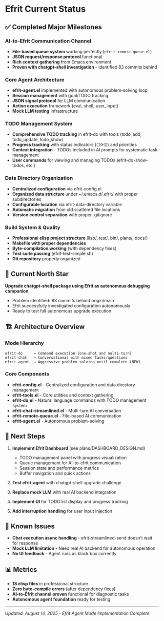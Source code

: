 # Efrit Current Status

## ✅ Completed Major Milestones

### AI-to-Efrit Communication Channel
- **File-based queue system** working perfectly (`efrit-remote-queue.el`)
- **JSON request/response protocol** functional
- **Rich context gathering** from Emacs environment
- **Proven with chatgpt-shell investigation** - identified 83 commits behind

### Core Agent Architecture 
- **efrit-agent.el** implemented with autonomous problem-solving loop
- **Session management** with goal/TODO tracking
- **JSON signal protocol** for LLM communication
- **Action execution** framework (eval, shell, user_input)
- **Mock LLM testing** infrastructure

### TODO Management System
- **Comprehensive TODO tracking** in efrit-do with tools (todo_add, todo_update, todo_show)
- **Progress tracking** with status indicators (☐⟳☑) and priorities
- **Context integration** - TODOs included in AI prompts for systematic task management
- **User commands** for viewing and managing TODOs (efrit-do-show-todos, etc.)

### Data Directory Organization
- **Centralized configuration** via efrit-config.el
- **Organized data structure** under ~/.emacs.d/.efrit/ with proper subdirectories
- **Configurable location** via efrit-data-directory variable
- **Automatic migration** from old scattered file locations
- **Version control separation** with proper .gitignore

### Build System & Quality
- **Professional elisp project structure** (lisp/, test/, bin/, plans/, docs/)
- **Makefile with proper dependencies** 
- **Byte-compilation working** (with dependency fixes)
- **Test suite passing** (efrit-test-simple.sh)
- **Git repository** properly organized

## 🎯 Current North Star

**Upgrade chatgpt-shell package using Efrit as autonomous debugging companion**

- Problem identified: 83 commits behind origin/main
- Efrit successfully investigated configuration autonomously
- Ready to test full autonomous upgrade execution

## 🏗️ Architecture Overview

### Mode Hierarchy
```
efrit-do     → Command execution (one-shot and multi-turn)
efrit-chat   → Conversational with mixed tasks/questions  
efrit-agent  → Aggressive problem-solving until complete (NEW)
```

### Core Components
- **efrit-config.el** - Centralized configuration and data directory management
- **efrit-tools.el** - Core utilities and context gathering
- **efrit-do.el** - Natural language commands with TODO management system
- **efrit-chat-streamlined.el** - Multi-turn AI conversation
- **efrit-remote-queue.el** - File-based AI communication
- **efrit-agent.el** - Autonomous problem-solving

## 🚀 Next Steps

1. **Implement Efrit Dashboard** (see plans/DASHBOARD_DESIGN.md)
   - TODO management panel with progress visualization
   - Queue management for AI-to-efrit communication
   - Session state and performance metrics
   - Buffer navigation and quick actions

2. **Test efrit-agent** with chatgpt-shell upgrade challenge
2. **Replace mock LLM** with real AI backend integration
3. **Implement UI** for TODO list display and progress tracking
4. **Add interruption handling** for user input injection

## 🐛 Known Issues

- **Chat execution async handling** - efrit-streamlined-send doesn't wait for response
- **Mock LLM limitation** - Need real AI backend for autonomous operation
- **No UI feedback** - Agent runs as black box currently

## 📊 Metrics

- **18 elisp files** in professional structure
- **Zero byte-compile errors** (after dependency fixes)
- **AI-to-Efrit channel proven** functional for diagnostic tasks
- **Autonomous agent foundation** ready for testing

---
*Updated: August 14, 2025 - Efrit Agent Mode Implementation Complete*
